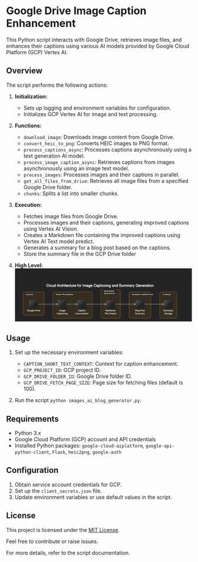 # Google Drive Image Caption Enhancement

This Python script interacts with Google Drive, retrieves image files, and enhances their captions using various AI models provided by Google Cloud Platform (GCP) Vertex AI.

## Overview

The script performs the following actions:

1. **Initialization:**
   - Sets up logging and environment variables for configuration.
   - Initializes GCP Vertex AI for image and text processing.

2. **Functions:**
   - `download_image`: Downloads image content from Google Drive.
   - `convert_heic_to_png`: Converts HEIC images to PNG format.
   - `process_captions_async`: Processes captions asynchronously using a text generation AI model.
   - `process_image_caption_async`: Retrieves captions from images asynchronously using an image text model.
   - `process_images`: Processes images and their captions in parallel.
   - `get_all_files_from_drive`: Retrieves all image files from a specified Google Drive folder.
   - `chunks`: Splits a list into smaller chunks.

3. **Execution:**
   - Fetches image files from Google Drive.
   - Processes images and their captions, generating improved captions using Vertex AI Vision.
   - Creates a Markdown file containing the improved captions using Vertex AI Text model predict.
   - Generates a summary for a blog post based on the captions.
   - Store the summary file in the GCP Drive folder

4. **High Level:**
![Alt text](diagram.png)

## Usage

1. Set up the necessary environment variables:
   - `CAPTION_SHORT_TEXT_CONTEXT`: Context for caption enhancement.
   - `GCP_PROJECT_ID`: GCP project ID.
   - `GCP_DRIVE_FOLDER_ID`: Google Drive folder ID.
   - `GCP_DRIVE_FETCH_PAGE_SIZE`: Page size for fetching files (default is 100).

2. Run the script `python images_ai_blog_generator.py`.

## Requirements

- Python 3.x
- Google Cloud Platform (GCP) account and API credentials
- Installed Python packages: `google-cloud-aiplatform`, `google-api-python-client`, `Flask`, `heic2png`, `google-auth`

## Configuration

1. Obtain service account credentials for GCP.
2. Set up the `client_secrets.json` file.
3. Update environment variables or use default values in the script.

## License

This project is licensed under the [MIT License](LICENSE).

Feel free to contribute or raise issues.

For more details, refer to the script documentation.

